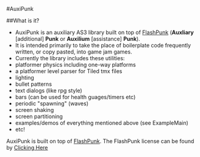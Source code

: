 #AuxiPunk


##What is it?
* AuxiPunk is an auxiliary AS3 library built on top of [FlashPunk](https://github.com/Draknek/FlashPunk "FlashPunk") (**Auxliary** [additional] **Punk** or **Auxilium** [assistance] **Punk**).   
* It is intended primarily to take the place of boilerplate code frequently written, or copy pasted, into game jam games.
* Currently the library includes these utilities: 
 * platformer physics including one-way platforms
 * a platformer level parser for Tiled tmx files
 * lighting
 * bullet patterns
 * text dialogs (like rpg style)
 * bars (can be used for health guages/timers etc)
 * periodic "spawning" (waves)
 * screen shaking
 * screen partitioning 
 * examples/demos of everything mentioned above (see ExampleMain)
 * etc!

AuxiPunk is built on top of [FlashPunk](https://github.com/Draknek/FlashPunk "FlashPunk"). The FlashPunk license can be found by [Clicking Here](https://github.com/Draknek/FlashPunk/blob/master/license.txt "FlashPunk License")


